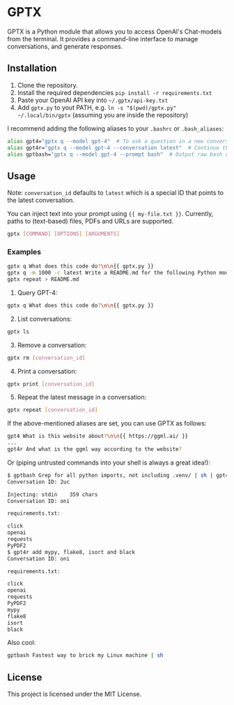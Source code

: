 # GPTX

GPTX is a Python module that allows you to access OpenAI's Chat-models from the
terminal. It provides a command-line interface to manage conversations, and
generate responses.

## Installation

1. Clone the repository.
2. Install the required dependencies `pip install -r requirements.txt`
3. Paste your OpenAI API key into `~/.gptx/api-key.txt`
4. Add `gptx.py` to yout PATH, e.g. `ln -s "$(pwd)/gptx.py" ~/.local/bin/gptx` (assuming you are inside the repository)

I recommend adding the following aliases to your `.bashrc` or `.bash_aliases`:

```bash
alias gpt4="gptx q --model gpt-4"  # To ask a question in a new conversation
alias gpt4r="gptx q --model gpt-4 --conversation latest"  # Continue the latest conversation
alias gptbash="gptx q --model gpt-4 --prompt bash"  # Output raw bash commands
```

## Usage

Note: `conversation_id` defaults to `latest` which is a special ID that
points to the latest conversation.

You can inject text into your prompt using `{{ my-file.txt }}`. Currently,
paths to (text-based) files, PDFs and URLs are supported.

```bash
gptx [COMMAND] [OPTIONS] [ARGUMENTS]
```

### Examples

```bash
gptx q What does this code do?\n\n{{ gptx.py }}
gptx q -m 1000 -c latest Write a README.md for the following Python module:\n\n{{ gptx.py }}
gptx repeat > README.md
```

1. Query GPT-4:

```bash
gptx q What does this code do?\n\n{{ gptx.py }}
```

2. List conversations:

```bash
gptx ls
```

3. Remove a conversation:

```bash
gptx rm [conversation_id]
```

4. Print a conversation:

```bash
gptx print [conversation_id]
```

5. Repeat the latest message in a conversation:

```bash
gptx repeat [conversation_id]
```

If the above-mentioned aliases are set, you can use GPTX as follows:

```bash
gpt4 What is this website about?\n\n{{ https://ggml.ai/ }}
...
gpt4r And what is the ggml way according to the website?
```

Or (piping untrusted commands into your shell is always a great idea!):

```bash
$ gptbash Grep for all python imports, not including .venv/ | sh | gpt4 create a requirements.txt for the following imports: {{ stdin }}\nExclude standard library imports
Conversation ID: 2uc

Injecting: stdin	359 chars
Conversation ID: oni

requirements.txt:

click
openai
requests
PyPDF2
$ gpt4r add mypy, flake8, isort and black
Conversation ID: oni

requirements.txt:

click
openai
requests
PyPDF2
mypy
flake8
isort
black
```

Also cool:

```bash
gptbash Fastest way to brick my Linux machine | sh
```

## License

This project is licensed under the MIT License.
